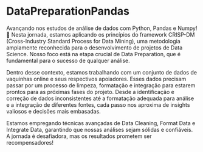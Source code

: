 # DataPreparationPandas

Avançando nos estudos de análise de dados com Python, Pandas e Numpy! 🚀 Nesta jornada, estamos aplicando os princípios do framework CRISP-DM (Cross-Industry Standard Process for Data Mining), uma metodologia amplamente reconhecida para o desenvolvimento de projetos de Data Science. Nosso foco está na etapa crucial de Data Preparation, que é fundamental para o sucesso de qualquer análise.

Dentro desse contexto, estamos trabalhando com um conjunto de dados de vaquinhas online e seus respectivos apoiadores. Esses dados precisam passar por um processo de limpeza, formatação e integração para estarem prontos para as próximas fases do projeto. Desde a identificação e correção de dados inconsistentes até a formatação adequada para análise e a integração de diferentes fontes, cada passo nos aproxima de insights valiosos e decisões mais embasadas.

Estamos empregando técnicas avançadas de Data Cleaning, Format Data e Integrate Data, garantindo que nossas análises sejam sólidas e confiáveis. A jornada é desafiadora, mas os resultados prometem ser recompensadores!

